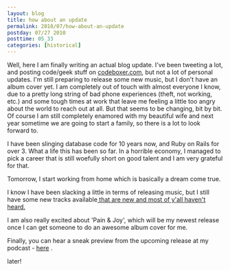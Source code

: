 ```yaml
---
layout: blog
title: how about an update
permalink: 2010/07/how-about-an-update
postday: 07/27 2010
posttime: 05_33
categories: [historical]
---
```


<p>Well, here I am finally writing an actual blog update. I've been tweeting a lot, and posting code/geek stuff on <a href="http://codeboxer.com" target="_blank">codeboxer.com</a>, but not a lot of personal updates. I'm still preparing to release some new music, but I don't have an album cover yet. I am completely out of touch with almost everyone I know, due to a pretty long string of bad phone experiences (theft, not working, etc.) and some tough times at work that leave me feeling a little too angry about the world to reach out at all. But that seems to be changing, bit by bit. Of course I am still completely enamored with my beautiful wife and next year sometime we are going to start a family, so there is a lot to look forward to.</p>
<p>I have been slinging database code for 10 years now, and Ruby on Rails for over 3. What a life this has been so far. In a horrible economy, I managed to pick a career that is still woefully short on good talent and I am very grateful for that.</p>
<p>Tomorrow, I start working from home which is basically a dream come true.</p>
<p>I know I have been slacking a little in terms of releasing music, but I still have some new tracks available<a href="http://blog.kristeraxel.com/2010/04/on-sale-now-at-emusic-amazon-and-rhapsody/"  target="_blank"><here</a> that are new and most of y'all haven't heard.</here</a></a></p>
<p>I am also really excited about 'Pain &amp; Joy', which will be my newest release once I can get someone to do an awesome album cover for me.</p>
<p>Finally, you can hear a sneak preview from the upcoming release at my podcast - <a href="http://feeds2.feedburner.com/RockStarAlley/"  target="_blank">here</a> .</p>
<p>later!</p>
